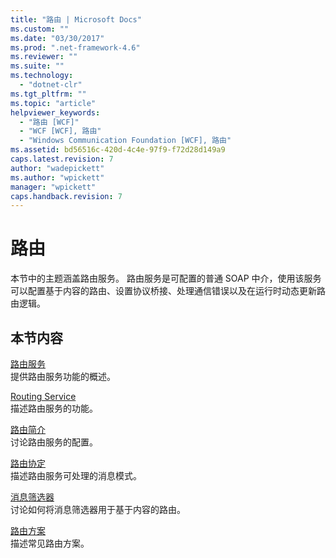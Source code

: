 ```yaml
---
title: "路由 | Microsoft Docs"
ms.custom: ""
ms.date: "03/30/2017"
ms.prod: ".net-framework-4.6"
ms.reviewer: ""
ms.suite: ""
ms.technology: 
  - "dotnet-clr"
ms.tgt_pltfrm: ""
ms.topic: "article"
helpviewer_keywords: 
  - "路由 [WCF]"
  - "WCF [WCF], 路由"
  - "Windows Communication Foundation [WCF], 路由"
ms.assetid: bd56516c-420d-4c4e-97f9-f72d28d149a9
caps.latest.revision: 7
author: "wadepickett"
ms.author: "wpickett"
manager: "wpickett"
caps.handback.revision: 7
---
```

# 路由
本节中的主题涵盖路由服务。  路由服务是可配置的普通 SOAP 中介，使用该服务可以配置基于内容的路由、设置协议桥接、处理通信错误以及在运行时动态更新路由逻辑。  
  
## 本节内容  
 [路由服务](../../../../docs/framework/wcf/feature-details/routing-service.md)  
 提供路由服务功能的概述。  
  
 [Routing Service](http://msdn.microsoft.com/zh-cn/5ac8718c-bcef-456f-bfd5-1e60a30d6eaa)  
 描述路由服务的功能。  
  
 [路由简介](../../../../docs/framework/wcf/feature-details/routing-introduction.md)  
 讨论路由服务的配置。  
  
 [路由协定](../../../../docs/framework/wcf/feature-details/routing-contracts.md)  
 描述路由服务可处理的消息模式。  
  
 [消息筛选器](../../../../docs/framework/wcf/feature-details/message-filters.md)  
 讨论如何将消息筛选器用于基于内容的路由。  
  
 [路由方案](../../../../docs/framework/wcf/feature-details/routing-scenarios.md)  
 描述常见路由方案。